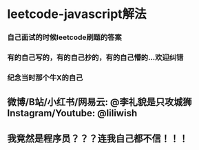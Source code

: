 # leetcode-javascript解法

### 自己面试的时候leetcode刷题的答案
### 有的自己写的，有的自己抄的，有的自己懵的...欢迎纠错
### 纪念当时那个牛X的自己

## 微博/B站/小红书/网易云: @李礼貌是只攻城狮 Instagram/Youtube: @liliwish
## 我竟然是程序员？？？连我自己都不信！！！
